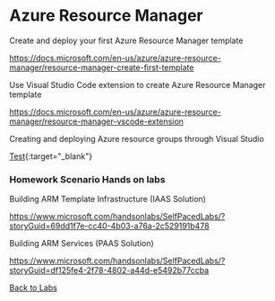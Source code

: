 # Azure Resource Manager
Create and deploy your first Azure Resource Manager template

<https://docs.microsoft.com/en-us/azure/azure-resource-manager/resource-manager-create-first-template> 

Use Visual Studio Code extension to create Azure Resource Manager template

<https://docs.microsoft.com/en-us/azure/azure-resource-manager/resource-manager-vscode-extension> 

Creating and deploying Azure resource groups through Visual Studio


[Test](https://docs.microsoft.com/en-us/azure/azure-resource-manager/vs-azure-tools-resource-groups-deployment-projects-create-deploy){:target="_blank"}


### Homework Scenario Hands on labs 

Building ARM Template Infrastructure (IAAS Solution)

https://www.microsoft.com/handsonlabs/SelfPacedLabs/?storyGuid=69dd1f7e-cc40-4b03-a76a-2c529191b478


Building ARM Services (PAAS Solution)

https://www.microsoft.com/handsonlabs/SelfPacedLabs/?storyGuid=df125fe4-2f78-4802-a44d-e5492b77ccba

[Back to Labs](./01Labs.MD)
